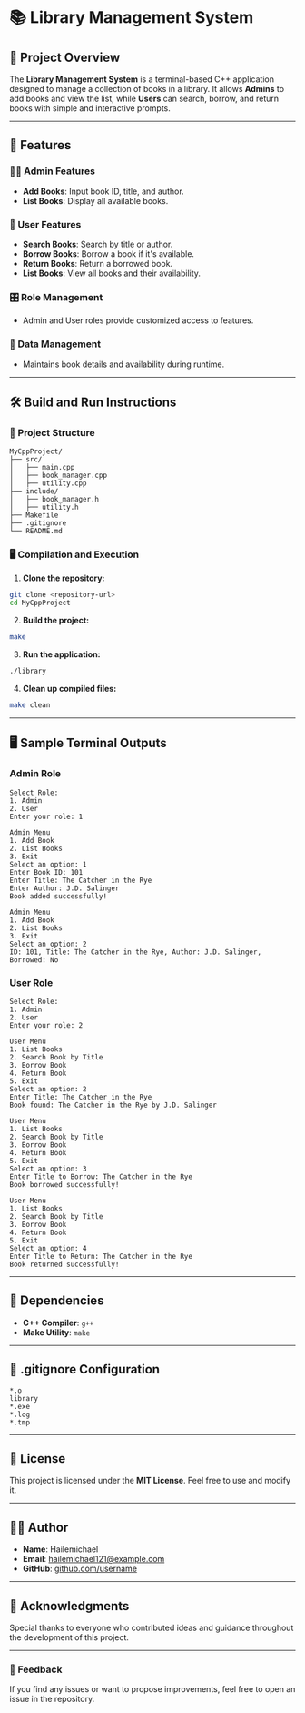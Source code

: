 # 📚 Library Management System

## 📖 Project Overview

The **Library Management System** is a terminal-based C++ application designed to manage a collection of books in a library. It allows **Admins** to add books and view the list, while **Users** can search, borrow, and return books with simple and interactive prompts.

---

## 🚀 Features

### 👨‍💼 Admin Features

- **Add Books**: Input book ID, title, and author.
- **List Books**: Display all available books.

### 👥 User Features

- **Search Books**: Search by title or author.
- **Borrow Books**: Borrow a book if it's available.
- **Return Books**: Return a borrowed book.
- **List Books**: View all books and their availability.

### 🎛️ Role Management

- Admin and User roles provide customized access to features.

### 💾 Data Management

- Maintains book details and availability during runtime.

---

## 🛠️ Build and Run Instructions

### 📂 Project Structure

```
MyCppProject/
├── src/
│   ├── main.cpp
│   ├── book_manager.cpp
│   ├── utility.cpp
├── include/
│   ├── book_manager.h
│   ├── utility.h
├── Makefile
├── .gitignore
└── README.md
```

### 🖥️ Compilation and Execution

1. **Clone the repository:**

```bash
git clone <repository-url>
cd MyCppProject
```

2. **Build the project:**

```bash
make
```

3. **Run the application:**

```bash
./library
```

4. **Clean up compiled files:**

```bash
make clean
```

---

## 🖥️ Sample Terminal Outputs

### **Admin Role**

```
Select Role:
1. Admin
2. User
Enter your role: 1

Admin Menu
1. Add Book
2. List Books
3. Exit
Select an option: 1
Enter Book ID: 101
Enter Title: The Catcher in the Rye
Enter Author: J.D. Salinger
Book added successfully!

Admin Menu
1. Add Book
2. List Books
3. Exit
Select an option: 2
ID: 101, Title: The Catcher in the Rye, Author: J.D. Salinger, Borrowed: No
```

### **User Role**

```
Select Role:
1. Admin
2. User
Enter your role: 2

User Menu
1. List Books
2. Search Book by Title
3. Borrow Book
4. Return Book
5. Exit
Select an option: 2
Enter Title: The Catcher in the Rye
Book found: The Catcher in the Rye by J.D. Salinger

User Menu
1. List Books
2. Search Book by Title
3. Borrow Book
4. Return Book
5. Exit
Select an option: 3
Enter Title to Borrow: The Catcher in the Rye
Book borrowed successfully!

User Menu
1. List Books
2. Search Book by Title
3. Borrow Book
4. Return Book
5. Exit
Select an option: 4
Enter Title to Return: The Catcher in the Rye
Book returned successfully!
```

---

## 🧰 Dependencies

- **C++ Compiler**: `g++`
- **Make Utility**: `make`

---

## 📄 .gitignore Configuration

```
*.o
library
*.exe
*.log
*.tmp
```

---

## 📑 License

This project is licensed under the **MIT License**. Feel free to use and modify it.

---

## 👨‍💻 Author

- **Name**: Hailemichael
- **Email**: <hailemichael121@example.com>
- **GitHub**: [github.com/username](https://github.com/username)

---

## 🌟 Acknowledgments

Special thanks to everyone who contributed ideas and guidance throughout the development of this project.

---

### 📣 Feedback

If you find any issues or want to propose improvements, feel free to open an issue in the repository.
